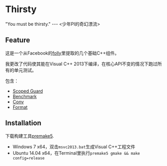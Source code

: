 # Thirsty

"You must be thirsty."  --- &lt;少年PI的奇幻漂流> 


## Feature

这是一个从Facebook的[folly](https://github.com/facebook/folly)里提取的几个基础C++组件。

我更改了代码使其能在Visual C++ 2013下编译，在核心API不变的情况下跑过所有的单元测试。


包含：
* [Scoped Guard](http://en.wikibooks.org/wiki/More_C%2B%2B_Idioms/Scope_Guard)
* [Benchmark](https://github.com/facebook/folly/blob/master/folly/docs/Benchmark.md)
* [Conv](https://github.com/facebook/folly/blob/master/folly/docs/Conv.md)
* [Format](https://github.com/facebook/folly/blob/master/folly/docs/Format.md)


## Installation

下载构建工具[premake5](http://premake.github.io/download.html).

* Windows 7 x64，双击`msvc2013.bat`生成Visual C++工程文件
* Ubuntu 14.04 x64，在Terminal里执行`premake5 gmake && make config=release`
